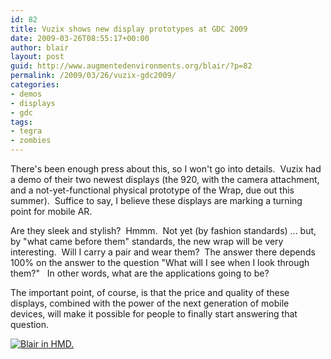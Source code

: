 ```yaml
---
id: 82
title: Vuzix shows new display prototypes at GDC 2009
date: 2009-03-26T08:55:17+00:00
author: blair
layout: post
guid: http://www.augmentedenvironments.org/blair/?p=82
permalink: /2009/03/26/vuzix-gdc2009/
categories:
- demos
- displays
- gdc
tags:
- tegra
- zombies
---
```


There's been enough press about this, so I won't go into details.  Vuzix had a demo of their two newest displays (the 920, with the camera attachment, and a not-yet-functional physical prototype of the Wrap, due out this summer).  Suffice to say, I believe these displays are marking a turning point for mobile AR. 

Are they sleek and stylish?  Hmmm.  Not yet (by fashion standards) ... but, by "what came before them" standards, the new wrap will be very interesting.  Will I carry a pair and wear them?  The answer there depends 100% on the answer to the question "What will I see when I look through them?"   In other words, what are the applications going to be?

The important point, of course, is that the price and quality of these displays, combined with the power of the next generation of mobile devices, will make it possible for people to finally start answering that question.


[](http://www.flickr.com/photos/blairmacintyre/3387091727/)[![Blair in HMD.](http://farm4.static.flickr.com/3620/3387091727_3fee0c4c33_m.jpg)](http://www.flickr.com/photos/blairmacintyre/3387091727/)
